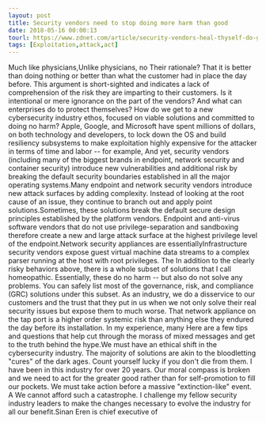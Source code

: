 ```yaml
---
layout: post
title: Security vendors need to stop doing more harm than good
date: 2018-05-16 00:00:13
tourl: https://www.zdnet.com/article/security-vendors-heal-thyself-do-good-not-harm/
tags: [Exploitation,attack,act]
---
```

Much like physicians,Unlike physicians, no Their rationale? That it is better than doing nothing or better than what the customer had in place the day before. This argument is short-sighted and indicates a lack of comprehension of the risk they are imparting to their customers. Is it intentional or mere ignorance on the part of the vendors? And what can enterprises do to protect themselves? How do we get to a new cybersecurity industry ethos, focused on viable solutions and committed to doing no harm? Apple, Google, and Microsoft have spent millions of dollars, on both technology and developers, to lock down the OS and build resiliency subsystems to make exploitation highly expensive for the attacker in terms of time and labor -- for example, And yet, security vendors (including many of the biggest brands in endpoint, network security and container security) introduce new vulnerabilities and additional risk by breaking the default security boundaries established in all the major operating systems.Many endpoint and network security vendors introduce new attack surfaces by adding complexity. Instead of looking at the root cause of an issue, they continue to branch out and apply point solutions.Sometimes, these solutions break the default secure design principles established by the platform vendors. Endpoint and anti-virus software vendors that do not use privilege-separation and sandboxing therefore create a new and large attack surface at the highest privilege level of the endpoint.Network security appliances are essentiallyInfrastructure security vendors expose guest virtual machine data streams to a complex parser running at the host with root privileges. The In addition to the clearly risky behaviors above, there is a whole subset of solutions that I call homeopathic. Essentially, these do no harm -- but also do not solve any problems. You can safely list most of the governance, risk, and compliance (GRC) solutions under this subset. As an industry, we do a disservice to our customers and the trust that they put in us when we not only solve their real security issues but expose them to much worse. That network appliance on the tap port is a higher order systemic risk than anything else they endured the day before its installation. In my experience, many Here are a few tips and questions that help cut through the morass of mixed messages and get to the truth behind the hype.We must have an ethical shift in the cybersecurity industry. The majority of solutions are akin to the bloodletting "cures" of the dark ages. Count yourself lucky if you don't die from them. I have been in this industry for over 20 years. Our moral compass is broken and we need to act for the greater good rather than for self-promotion to fill our pockets. We must take action before a massive "extinction-like" event. A We cannot afford such a catastrophe. I challenge my fellow security industry leaders to make the changes necessary to evolve the industry for all our benefit.Sinan Eren is chief executive of 